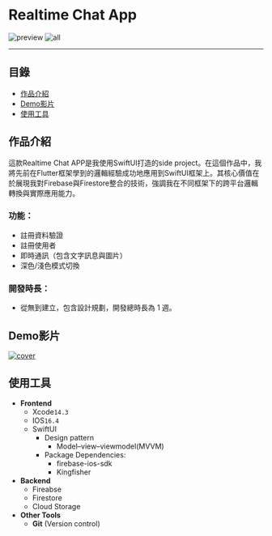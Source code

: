 # Realtime Chat App


![preview](https://github.com/YJZeng1120/realtime_chat_demo/assets/84773273/f8d1d374-9c38-46b7-a17a-31e94f80e469)
![all](https://github.com/YJZeng1120/realtime_chat_demo/assets/84773273/366dcba4-2b60-47ec-b4c2-85c48c225dba)

---
## 目錄
- [作品介紹](#作品介紹)
- [Demo影片](#Demo影片)
- [使用工具](#使用工具)

## 作品介紹
這款Realtime Chat APP是我使用SwiftUI打造的side project。在這個作品中，我將先前在Flutter框架學到的邏輯經驗成功地應用到SwiftUI框架上。其核心價值在於展現我對Firebase與Firestore整合的技術，強調我在不同框架下的跨平台邏輯轉換與實際應用能力。

### 功能：
- 註冊資料驗證
- 註冊使用者
- 即時通訊（包含文字訊息與圖片）
- 深色/淺色模式切換

### 開發時長：
- 從無到建立，包含設計規劃，開發總時長為 1 週。

## Demo影片

[![cover](https://github.com/YJZeng1120/realtime_chat_demo/assets/84773273/d4b7cb4d-7f35-46be-a433-2df3a3e849df)](https://youtu.be/ApJwXJoxOUQ)

## 使用工具
- **Frontend**
    - Xcode`14.3`
    - IOS`16.4`
    - SwiftUI
        - Design pattern
            -  Model–view–viewmodel(MVVM)
        - Package Dependencies:
            - firebase-ios-sdk
            - Kingfisher
- **Backend**
    - Fireabse
    - Firestore
    - Cloud Storage
- **Other Tools**
    - **Git** (Version control)



